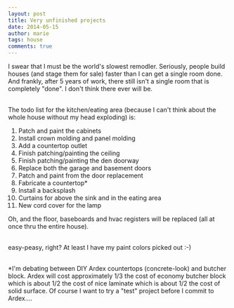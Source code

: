 ```yaml
---
layout: post
title: Very unfinished projects
date: 2014-05-15
author: marie
tags: house
comments: true
---
```


I swear that I must be the world's slowest remodler. Seriously, people build houses
(and stage them for sale) faster than I can get a single room done. And frankly,
after 5 years of work, there still isn't a single room that is completely "done". I don't think there ever will be.  <br><br>

The todo list for the kitchen/eating area (because I can't think about the whole 
house without my head exploding) is:

<ol>
<li>Patch and paint the cabinets</li>
<li>Install crown molding and panel molding</li>
<li>Add a countertop outlet</li>
<li>Finish patching/painting the ceiling</li>
<li>Finish patching/painting the den doorway</li>
<li>Replace both the garage and basement doors</li>
<li>Patch and paint from the door replacement</li>
<li>Fabricate a countertop*</li>
<li>Install a backsplash</li>
<li>Curtains for above the sink and in the eating area</li>
<li>New cord cover for the lamp</li>
</ol>

Oh, and the floor, baseboards and hvac registers will be replaced (all at once thru the  entire house). <br><br>

easy-peasy, right? At least I have my paint colors picked out :-)<br><br>

*I'm debating between DIY Ardex countertops (concrete-look) and butcher block. 
Ardex will cost approximately 1/3 the cost of economy butcher block which is about 1/2 the cost of nice laminate which is about 1/2 the cost of solid surface. Of course 
I want to try a "test" project before I commit to Ardex....


